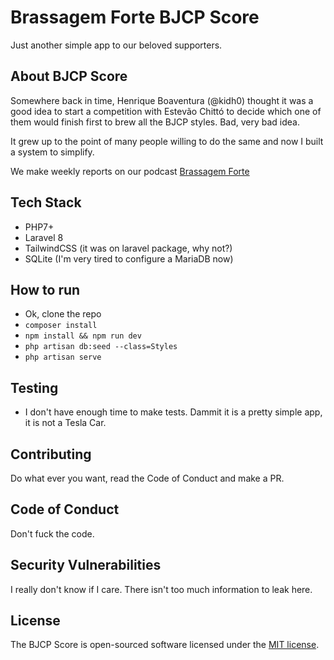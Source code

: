 # Brassagem Forte BJCP Score

Just another simple app to our beloved supporters.

## About BJCP Score

Somewhere back in time, Henrique Boaventura (@kidh0) thought it was a good idea to start a competition with Estevão Chittó to decide which one of them would finish first to brew all the BJCP styles. Bad, very bad idea.

It grew up to the point of many people willing to do the same and now I built a system to simplify.

We make weekly reports on our podcast [Brassagem Forte](http://www.brassagemforte.com.br)

## Tech Stack

- PHP7+
- Laravel 8
- TailwindCSS (it was on laravel package, why not?)
- SQLite (I'm very tired to configure a MariaDB now)

## How to run

- Ok, clone the repo
- `composer install`
- `npm install && npm run dev`
- `php artisan db:seed --class=Styles`
- `php artisan serve`

## Testing

- I don't have enough time to make tests. Dammit it is a pretty simple app, it is not a Tesla Car.

## Contributing

Do what ever you want, read the Code of Conduct and make a PR.

## Code of Conduct

Don't fuck the code.

## Security Vulnerabilities

I really don't know if I care. There isn't too much information to leak here.

## License

The BJCP Score is open-sourced software licensed under the [MIT license](https://opensource.org/licenses/MIT).
